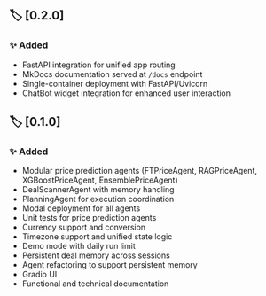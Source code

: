 ## 🏷️ [0.2.0]

### ✨ Added
- FastAPI integration for unified app routing
- MkDocs documentation served at `/docs` endpoint
- Single-container deployment with FastAPI/Uvicorn
- ChatBot widget integration for enhanced user interaction


## 🏷️ [0.1.0]

### ✨ Added
- Modular price prediction agents (FTPriceAgent, RAGPriceAgent, XGBoostPriceAgent, EnsemblePriceAgent)
- DealScannerAgent with memory handling
- PlanningAgent for execution coordination
- Modal deployment for all agents
- Unit tests for price prediction agents
- Currency support and conversion
- Timezone support and unified state logic
- Demo mode with daily run limit
- Persistent deal memory across sessions
- Agent refactoring to support persistent memory
- Gradio UI
- Functional and technical documentation
